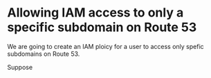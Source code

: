 # Allowing IAM access to only a specific subdomain on Route 53

We are going to create an IAM ploicy for a user to access only spefic subdomains on Route 53.

Suppose
